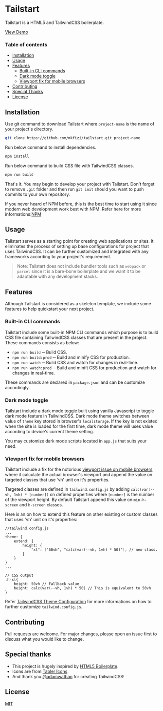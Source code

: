 # Tailstart

Tailstart is a HTML5 and TailwindCSS boilerplate.

[View Demo](https://mkfizi.github.io/tailstart)

### Table of contents
- [Installation](#installation)
- [Usage](#usage)
- [Features](#features)
    - [Built-in CLI commands](#built-in-cli-commands)
    - [Dark mode toggle](#dark-mode-toggle)
    - [Viewport fix for mobile browsers](#viewport-fix-for-mobile-browsers)
- [Contributing](#contributing)
- [Special Thanks](#special-thanks)
- [License](#license)

## Installation

Use git command to download Tailstart where `project-name` is the name of your project's directory.
```bash 
git clone https://github.com/mkfizi/tailstart.git project-name
```

Run below command to install dependencies.
```bash
npm install
```

Run below command to build CSS file with TailwindCSS classes.
```bash
npm run build
```

That's it. You may begin to develop your project with Tailstart. Don't forget to remove `.git` folder and then run `git init` should you want to push commits to your own repository.

If you never heard of NPM before, this is the best time to start using it since modern web development work best with NPM. Refer here for more informations:[NPM](https://www.npmjs.com/)

## Usage

Tailstart serves as a starting point for creating web applications or sites. It eliminates the process of setting up base configurations for project that uses TailwindCSS. It can be further customized and integrated with any frameworks according to your project's requirement. 

>Note:
Tailstart does not include bundler tools such as `webpack` or `parcel` since it is a bare-bone boilerplate and we want it to be adaptable with any development stacks.

## Features

Although Tailstart is considered as a skeleton template, we include some features to help quickstart your next project.

### Built-in CLI commands 

Tailstart include some built-in NPM CLI commands which purpose is to build CSS file containing TailwindCSS classes that are present in the project. These commands consists as below:

- `npm run build` ─ Build CSS.
- `npm run build:prod` ─ Build and minify CSS for production.
- `npm run watch` ─ Build CSS and watch for changes in real-time.
- `npm run watch:prod` ─ Build and minift CSS for production and watch for changes in real-time.

These commands are declared in `package.json` and can be customize accordingly.

### Dark mode toggle

Tailstart include a dark mode toggle built using vanilla Javascript to toggle dark mode feature in TailwindCSS. Dark mode theme switches between value of `theme` key stored in browser's `localstorage`. If the key is not existed when the site is loaded for the first time, dark mode theme will uses value according to device's current theme setting.

You may customize dark mode scripts located in `app.js` that suits your need.

### Viewport fix for mobile browsers

Tailstart include a fix for the notorious [viewport issue on mobile browsers](https://stackoverflow.com/questions/37112218/css3-100vh-not-constant-in-mobile-browser) where it calculate the actual browser's viewport and append the value on targeted classes that use 'vh' unit on it's properties.

Targeted classes are defined in `tailwind.config.js` by adding `calc(var(--vh, 1vh) * [number])` on defined properties where `[number]` is the number of the viewport height. By default Tailstart append this value on `min-h-screen` and `h-screen` classes.

Here is an on how to extend this feature on other existing or custom classes that uses 'vh' unit on it's properties:
```
//tailwind.config.js
...
theme: {
    extend: {
        height: {
            "xl": ["50vh", "calc(var(--vh, 1vh) * 50)"], // new class.
        }
    }
}
...

// CSS output
.h-xl{
    height: 50vh // Fallback value
    height: calc(var(--vh, 1vh) * 50) // This is equivalent to 50vh
}
```

Refer [TailwindCSS Theme Configuration](https://tailwindcss.com/docs/theme) for more informations on how to further customize `tailwind.config.js`.

## Contributing

Pull requests are welcome. For major changes, please open an issue first to discuss what you would like to change.

## Special thanks

- This project is hugely inspired by [HTML5 Boilerplate](https://github.com/h5bp/html5-boilerplate).
- Icons are from [Tabler Icons](https://tablericons.com/).
- And thank you [@adamwathan](https://twitter.com/adamwathan) for creating TailwindCSS!

## License
[MIT](https://github.com/mkfizi/tailstart/blob/main/LICENSE)
